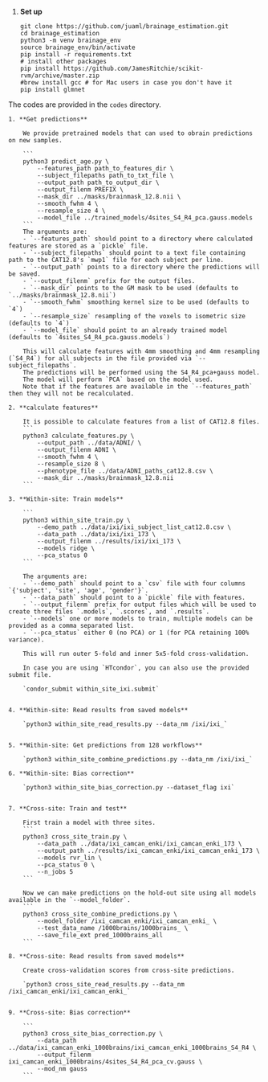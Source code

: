 1.  **Set up**

    ```
    git clone https://github.com/juaml/brainage_estimation.git
    cd brainage_estimation
    python3 -m venv brainage_env
    source brainage_env/bin/activate
    pip install -r requirements.txt
    # install other packages
    pip install https://github.com/JamesRitchie/scikit-rvm/archive/master.zip
    #brew install gcc # for Mac users in case you don't have it
    pip install glmnet
    ```


The codes are provided in the `codes` directory.

    1. **Get predictions** 
        
        We provide pretrained models that can used to obrain predictions on new samples.
        
        ```
        python3 predict_age.py \
            --features_path path_to_features_dir \
            --subject_filepaths path_to_txt_file \            
            --output_path path_to_output_dir \            
            --output_filenm PREFIX \         
            --mask_dir ../masks/brainmask_12.8.nii \            
            --smooth_fwhm 4 \
            --resample_size 4 \
            --model_file ../trained_models/4sites_S4_R4_pca.gauss.models
        ```
        The arguments are:
        - `--features_path` should point to a directory where calculated features are stored as a `pickle` file.
        - `--subject_filepaths` should point to a text file containing path to the CAT12.8's `mwp1` file for each subject per line.
        - `--output_path` points to a directory where the predictions will be saved.
        - `--output_filenm` prefix for the output files.
        - `--mask_dir` points to the GM mask to be used (defaults to `../masks/brainmask_12.8.nii`)
        - `--smooth_fwhm` smoothing kernel size to be used (defaults to `4`)
        - `--resample_size` resampling of the voxels to isometric size (defaults to `4`)
        - `--model_file` should point to an already trained model (defaults to `4sites_S4_R4_pca.gauss.models`)
             
        This will calculate features with 4mm smoothing and 4mm resampling (`S4_R4`) for all subjects in the file provided via `--subject_filepaths`.
        The predictions will be performed using the S4_R4_pca+gauss model.
        The model will perform `PCA` based on the model used.
        Note that if the features are available in the `--features_path` then they will not be recalculated.

    2. **calculate features**
        
        It is possible to calculate features from a list of CAT12.8 files.
        ```
        python3 calculate_features.py \
            --output_path ../data/ADNI/ \
            --output_filenm ADNI \
            --smooth_fwhm 4 \
            --resample_size 8 \
            --phenotype_file ../data/ADNI_paths_cat12.8.csv \
            --mask_dir ../masks/brainmask_12.8.nii
        ```
    
    3. **Within-site: Train models**
        
        ```
        python3 within_site_train.py \
            --demo_path ../data/ixi/ixi_subject_list_cat12.8.csv \
            --data_path ../data/ixi/ixi_173 \
            --output_filenm ../results/ixi/ixi_173 \
            --models ridge \
            --pca_status 0
        ```
        
        The arguments are:
        - `--demo_path` should point to a `csv` file with four columns `{'subject', 'site', 'age', 'gender'}`.
        - `--data_path` should point to a `pickle` file with features.
        - `--output_filenm` prefix for output files which will be used to create three files `.models`, `.scores`, and `.results`.
        - `--models` one or more models to train, multiple models can be provided as a comma separated list.
        - `--pca_status` either 0 (no PCA) or 1 (for PCA retaining 100% variance). 
        
        This will run outer 5-fold and inner 5x5-fold cross-validation.
        
        In case you are using `HTcondor`, you can also use the provided submit file.
        
        `condor_submit within_site_ixi.submit`


    4. **Within-site: Read results from saved models**  
        
        `python3 within_site_read_results.py --data_nm /ixi/ixi_`


    5. **Within-site: Get predictions from 128 workflows**  
        
        `python3 within_site_combine_predictions.py --data_nm /ixi/ixi_`
        
    6. **Within-site: Bias correction**
        
        `python3 within_site_bias_correction.py --dataset_flag ixi`


    7. **Cross-site: Train and test**  
      
        First train a model with three sites.
        ```
        python3 cross_site_train.py \
            --data_path ../data/ixi_camcan_enki/ixi_camcan_enki_173 \
            --output_path ../results/ixi_camcan_enki/ixi_camcan_enki_173 \
            --models rvr_lin \        
            --pca_status 0 \
            --n_jobs 5
        ```

        Now we can make predictions on the hold-out site using all models available in the `--model_folder`.
        ```
        python3 cross_site_combine_predictions.py \
            --model_folder /ixi_camcan_enki/ixi_camcan_enki_ \
            --test_data_name /1000brains/1000brains_ \
            --save_file_ext pred_1000brains_all
        ```

    8. **Cross-site: Read results from saved models**  
        
        Create cross-validation scores from cross-site predictions.
        
        `python3 cross_site_read_results.py --data_nm /ixi_camcan_enki/ixi_camcan_enki_`

     
    9. **Cross-site: Bias correction**
        
        ```
        python3 cross_site_bias_correction.py \
            --data_path ../data/ixi_camcan_enki_1000brains/ixi_camcan_enki_1000brains_S4_R4 \
            --output_filenm ixi_camcan_enki_1000brains/4sites_S4_R4_pca_cv.gauss \
            --mod_nm gauss
        ```
